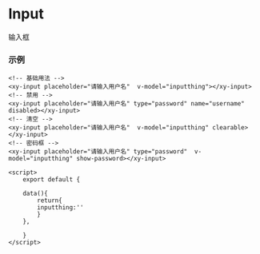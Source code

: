 # Input
输入框

### 示例
    <!-- 基础用法 -->
    <xy-input placeholder="请输入用户名"  v-model="inputthing"></xy-input>
    <!-- 禁用 -->
    <xy-input placeholder="请输入用户名" type="password" name="username" disabled></xy-input>
    <!-- 清空 -->
    <xy-input placeholder="请输入用户名"  v-model="inputthing" clearable></xy-input>
    <!-- 密码框 -->
    <xy-input placeholder="请输入用户名" type="password"  v-model="inputthing" show-password></xy-input>
    
    <script>
        export default {
        
        data(){
            return{
            inputthing:''
            }
        },
        
        }
    </script>